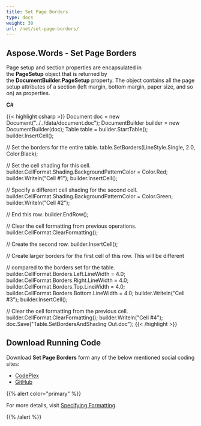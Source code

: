 ```yaml
---
title: Set Page Borders
type: docs
weight: 30
url: /net/set-page-borders/
---
```


## **Aspose.Words - Set Page Borders**
Page setup and section properties are encapsulated in the **PageSetup** object that is returned by the **DocumentBuilder.PageSetup** property. The object contains all the page setup attributes of a section (left margin, bottom margin, paper size, and so on) as properties. 

**C#**

{{< highlight csharp >}}
Document doc = new Document("../../data/document.doc");
DocumentBuilder builder = new DocumentBuilder(doc);
Table table = builder.StartTable();
builder.InsertCell();

// Set the borders for the entire table.
table.SetBorders(LineStyle.Single, 2.0, Color.Black);

// Set the cell shading for this cell.
builder.CellFormat.Shading.BackgroundPatternColor = Color.Red;
builder.Writeln("Cell #1");
builder.InsertCell();

// Specify a different cell shading for the second cell.
builder.CellFormat.Shading.BackgroundPatternColor = Color.Green;
builder.Writeln("Cell #2");

// End this row.
builder.EndRow();

// Clear the cell formatting from previous operations.
builder.CellFormat.ClearFormatting();

// Create the second row.
builder.InsertCell();

// Create larger borders for the first cell of this row. This will be different

// compared to the borders set for the table.
builder.CellFormat.Borders.Left.LineWidth = 4.0;
builder.CellFormat.Borders.Right.LineWidth = 4.0;
builder.CellFormat.Borders.Top.LineWidth = 4.0;
builder.CellFormat.Borders.Bottom.LineWidth = 4.0;
builder.Writeln("Cell #3");
builder.InsertCell();

// Clear the cell formatting from the previous cell.
builder.CellFormat.ClearFormatting();
builder.Writeln("Cell #4");
doc.Save("Table.SetBordersAndShading Out.doc");
{{< /highlight >}}
## **Download Running Code**
Download **Set Page Borders** form any of the below mentioned social coding sites:

- [CodePlex](https://asposenpoi.codeplex.com/downloads/get/1475296)
- [GitHub](https://github.com/aspose-words/Aspose.Words-for-.NET/releases/download/Aspose.Words_Features_Missing_in_NPOI_v_1.0/Set.Page.Borders.Aspose.Words.zip)

{{% alert color="primary" %}} 

For more details, visit [Specifying Formatting](http://www.aspose.com/docs/display/wordsnet/Specifying+Formatting).

{{% /alert %}}
